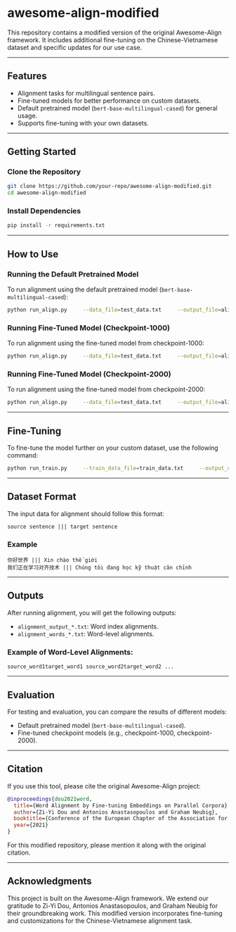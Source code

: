 
# awesome-align-modified

This repository contains a modified version of the original Awesome-Align framework. It includes additional fine-tuning on the Chinese-Vietnamese dataset and specific updates for our use case.

---

## Features

- Alignment tasks for multilingual sentence pairs.
- Fine-tuned models for better performance on custom datasets.
- Default pretrained model (`bert-base-multilingual-cased`) for general usage.
- Supports fine-tuning with your own datasets.

---

## Getting Started

### Clone the Repository

```bash
git clone https://github.com/your-repo/awesome-align-modified.git
cd awesome-align-modified
```

### Install Dependencies

```bash
pip install -r requirements.txt
```

---

## How to Use

### Running the Default Pretrained Model

To run alignment using the default pretrained model (`bert-base-multilingual-cased`):

```bash
python run_align.py     --data_file=test_data.txt     --output_file=alignment_output_default.txt     --output_word_file=alignment_words_default.txt     --model_name_or_path=bert-base-multilingual-cased     --batch_size=16     --extraction=softmax     --num_workers=0
```

### Running Fine-Tuned Model (Checkpoint-1000)

To run alignment using the fine-tuned model from checkpoint-1000:

```bash
python run_align.py     --data_file=test_data.txt     --output_file=alignment_output_1000.txt     --output_word_file=alignment_words_1000.txt     --model_name_or_path=./output_finetune/checkpoint-1000     --batch_size=16     --extraction=softmax     --num_workers=0
```

### Running Fine-Tuned Model (Checkpoint-2000)

To run alignment using the fine-tuned model from checkpoint-2000:

```bash
python run_align.py     --data_file=test_data.txt     --output_file=alignment_output_2000.txt     --output_word_file=alignment_words_2000.txt     --model_name_or_path=./output_finetune/checkpoint-2000     --batch_size=16     --extraction=softmax     --num_workers=0
```

---

## Fine-Tuning

To fine-tune the model further on your custom dataset, use the following command:

```bash
python run_train.py     --train_data_file=train_data.txt     --output_dir=./output_finetune     --model_name_or_path=./output_finetune/checkpoint-2000     --should_continue     --do_train     --train_tlm     --train_so     --num_train_epochs=3     --per_gpu_train_batch_size=2     --gradient_accumulation_steps=4     --save_steps=1000
```

---

## Dataset Format

The input data for alignment should follow this format:

```plaintext
source sentence ||| target sentence
```

### Example

```plaintext
你好世界 ||| Xin chào thế giới
我们正在学习对齐技术 ||| Chúng tôi đang học kỹ thuật căn chỉnh
```

---

## Outputs

After running alignment, you will get the following outputs:

- `alignment_output_*.txt`: Word index alignments.
- `alignment_words_*.txt`: Word-level alignments.

### Example of Word-Level Alignments:

```plaintext
source_word1target_word1 source_word2target_word2 ...
```

---

## Evaluation

For testing and evaluation, you can compare the results of different models:

- Default pretrained model (`bert-base-multilingual-cased`).
- Fine-tuned checkpoint models (e.g., checkpoint-1000, checkpoint-2000).

---

## Citation

If you use this tool, please cite the original Awesome-Align project:

```bibtex
@inproceedings{dou2021word,
  title={Word Alignment by Fine-tuning Embeddings on Parallel Corpora},
  author={Zi-Yi Dou and Antonios Anastasopoulos and Graham Neubig},
  booktitle={Conference of the European Chapter of the Association for Computational Linguistics (EACL)},
  year={2021}
}
```

For this modified repository, please mention it along with the original citation.

---

## Acknowledgments

This project is built on the Awesome-Align framework. We extend our gratitude to Zi-Yi Dou, Antonios Anastasopoulos, and Graham Neubig for their groundbreaking work. This modified version incorporates fine-tuning and customizations for the Chinese-Vietnamese alignment task.
